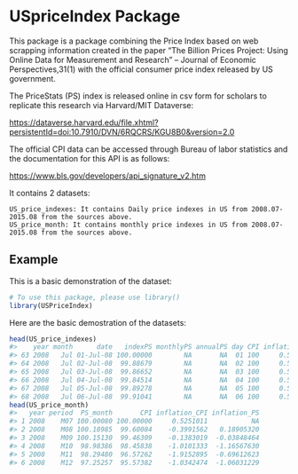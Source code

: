 
# USpriceIndex Package

This package is a package combining the Price Index based on web
scrapping information created in the paper “The Billion Prices Project:
Using Online Data for Measurement and Research” – Journal of Economic
Perspectives,31(1) with the official consumer price index released by US
government.

The PriceStats (PS) index is released online in csv form for scholars to
replicate this research via Harvard/MIT Dataverse:

<https://dataverse.harvard.edu/file.xhtml?persistentId=doi:10.7910/DVN/6RQCRS/KGU8B0&version=2.0>

The official CPI data can be accessed through Bureau of labor statistics
and the documentation for this API is as follows:

<https://www.bls.gov/developers/api_signature_v2.htm>

It contains 2 datasets:

    US_price_indexes: It contains Daily price indexes in US from 2008.07-2015.08 from the sources above.
    US_price_month: It contains monthly price indexes in US from 2008.07-2015.08 from the sources above.

## Example

This is a basic demonstration of the dataset:

``` r
# To use this package, please use library()
library(USPriceIndex)
```

Here are the basic demostration of the datasets:

``` r
head(US_price_indexes)
#>    year month      date   indexPS monthlyPS annualPS day CPI inflation_CPI
#> 63 2008   Jul 01-Jul-08 100.00000        NA       NA  01 100     0.5251011
#> 64 2008   Jul 02-Jul-08  99.88679        NA       NA  02 100     0.5251011
#> 65 2008   Jul 03-Jul-08  99.86652        NA       NA  03 100     0.5251011
#> 66 2008   Jul 04-Jul-08  99.84514        NA       NA  04 100     0.5251011
#> 67 2008   Jul 05-Jul-08  99.89278        NA       NA  05 100     0.5251011
#> 68 2008   Jul 06-Jul-08  99.91041        NA       NA  06 100     0.5251011
head(US_price_month)
#>   year period  PS_month       CPI inflation_CPI inflation_PS
#> 1 2008    M07 100.00080 100.00000     0.5251011           NA
#> 2 2008    M08 100.18985  99.60084    -0.3991562   0.18905320
#> 3 2008    M09 100.15130  99.46309    -0.1383019  -0.03848464
#> 4 2008    M10  98.98386  98.45838    -1.0101333  -1.16567630
#> 5 2008    M11  98.29480  96.57262    -1.9152895  -0.69612623
#> 6 2008    M12  97.25257  95.57382    -1.0342474  -1.06031229
```
